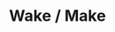 ---
title: "Wake / Make"
path: "/wake-make"
image: "../images/wearable-midi.JPG"
brief: "A moving typographic sculpture"
---